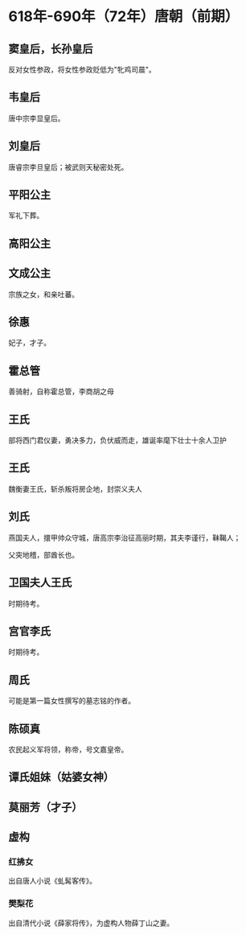 # 618年-690年（72年）唐朝（前期）

## 窦皇后，长孙皇后

反对女性参政，将女性参政贬低为"牝鸡司晨"。

## 韦皇后

唐中宗李显皇后。

## 刘皇后

唐睿宗李旦皇后；被武则天秘密处死。

## 平阳公主

军礼下葬。

## 高阳公主

## 文成公主

宗族之女，和亲吐蕃。

## 徐惠

妃子，才子。

## 霍总管

善骑射，自称霍总管，李商胡之母

## 王氏

部将西门君仪妻，勇决多力，负伏威而走，雄诞率麾下壮士十余人卫护

## 王氏

魏衡妻王氏，斩杀叛将房企地，封崇义夫人

## 刘氏

燕国夫人，擐甲帅众守城，唐高宗李治征高丽时期，其夫李谨行，靺鞨人；

父突地稽，部酋长也。

## 卫国夫人王氏

时期待考。

## 宫官李氏

时期待考。

## 周氏

可能是第一篇女性撰写的墓志铭的作者。

## 陈硕真

农民起义军将领，称帝，号文嘉皇帝。

## 谭氏姐妹（姑婆女神）

## 莫丽芳（才子）

## 虚构

### 红拂女

出自唐人小说《虬髯客传》。

### 樊梨花

出自清代小说《薛家将传》，为虚构人物薛丁山之妻。



